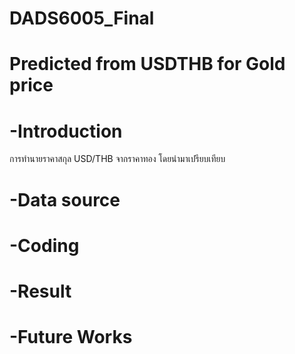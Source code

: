 # DADS6005_Final 

# Predicted from USDTHB for Gold price 



# -Introduction
การทำนายราคาสกุล USD/THB จากราคาทอง โดยนำมาเปรียบเทียบ


# -Data source



# -Coding



# -Result



# -Future Works

